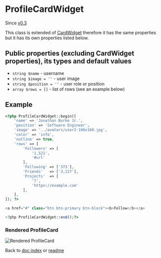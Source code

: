 # ProfileCardWidget

Since [v0.3](https://github.com/co0lc0der/yii2-adminlte3-widgets/releases/tag/v0.3)

This class is extended of [CardWidget](CardWidget.md) therefore it has the same properties but it has its own properties listed below.

## Public properties (excluding CardWidget properties), its types and default values

- `string $name` - username
- `string $image = ''` - user image
- `string $position = ''` - user role or position
- `array $rows = []` - list of rows (see an example below)

## Example

```php
<?php ProfileCardWidget::begin([
	'name' => 'Jonathan Burke Jr.',
	'position' => 'Software Engineer',
	'image' => '../avatars/user2-160x160.jpg',
	'color' => 'info',
	'outline' => true,
	'rows' => [
		'Followers' => [
			'1,521',
			'#url'
		],
		'Following'	=> ['373'],
		'Friends'	=> ['3,127'],
		'Projects'	=> [
			'7',
			'https://example.com'
		],
	],
]); ?>

<a href="#" class="btn btn-primary btn-block"><b>Follow</b></a>

<?php ProfileCardWidget::end();?>
```

### Rendered ProfileCard

![Rendered ProfileCard](http://pics.code-notes.pro/profilecard_example.png "Rendered ProfileCard")

Back to [doc index](index.md) or [readme](../README.md)
